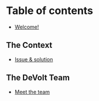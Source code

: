 # Table of contents

* [Welcome!](README.md)

## The Context

* [Issue & solution](the-company/vision-and-values.md)

## The DeVolt Team

* [Meet the team](the-devolt-team/meet-the-team.md)
